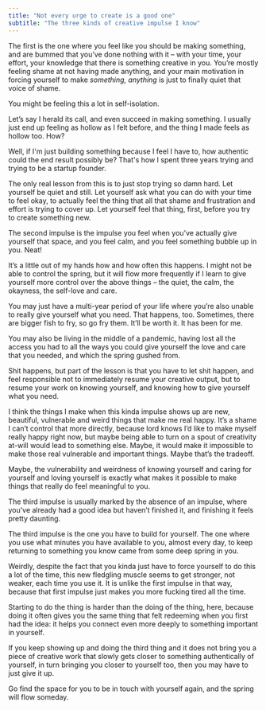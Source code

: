```yaml
---
title: "Not every urge to create is a good one"
subtitle: "The three kinds of creative impulse I know"
---
```


The first is the one where you feel like you should be making something, and are bummed that you’ve done nothing with it – with your time, your effort, your knowledge that there is something creative in you\. You’re mostly feeling shame at not having made anything, and your main motivation in forcing yourself to make *something, anything* is just to finally quiet that voice of shame\.

You might be feeling this a lot in self\-isolation\.
<!--more-->

Let’s say I herald its call, and even succeed in making something\. I usually just end up feeling as hollow as I felt before, and the thing I made feels as hollow too\. How?

Well, if I'm just building something because I feel I have to, how authentic could the end result possibly be? That's how I spent three years trying and trying to be a startup founder.

The only real lesson from this is to just stop trying so damn hard\. Let yourself be quiet and still\. Let yourself ask what you can do with your time to feel okay, to actually feel the thing that all that shame and frustration and effort is trying to cover up\. Let yourself feel that thing, first, before you try to create something new\.

The second impulse is the impulse you feel when you’ve actually give yourself that space, and you feel calm, and you feel something bubble up in you\. Neat\!

It’s a little out of my hands how and how often this happens\. I might not be able to control the spring, but it will flow more frequently if I learn to give yourself more control over the above things – the quiet, the calm, the okayness, the self\-love and care\.

You may just have a multi\-year period of your life where you’re also unable to really give yourself what you need\. That happens, too\. Sometimes, there are bigger fish to fry, so go fry them\. It’ll be worth it\. It has been for me.

You may also be living in the middle of a pandemic, having lost all the access you had to all the ways you could give yourself the love and care that you needed, and which the spring gushed from\.

Shit happens, but part of the lesson is that you have to let shit happen, and feel responsible not to immediately resume your creative output, but to resume your work on knowing yourself, and knowing how to give yourself what you need\.

I think the things I make when this kinda impulse shows up are new, beautiful, vulnerable and weird things that make me real happy\. It’s a shame I can’t control that more directly, because lord knows I’d like to make myself really happy right now, but maybe being able to turn on a spout of creativity at\-will would lead to something else\. Maybe, it would make it impossible to make those real vulnerable and important things\. Maybe that’s the tradeoff\.

Maybe, the vulnerability and weirdness of knowing yourself and caring for yourself and loving yourself is exactly what makes it possible to make things that really do feel meaningful to you\.

The third impulse is usually marked by the absence of an impulse, where you’ve already had a good idea but haven’t finished it, and finishing it feels pretty daunting\.

The third impulse is the one you have to build for yourself\. The one where you use what minutes you have available to you, almost every day, to keep returning to something you know came from some deep spring in you\.

Weirdly, despite the fact that you kinda just have to force yourself to do this a lot of the time, this new fledgling muscle seems to get stronger, not weaker, each time you use it\. It is unlike the first impulse in that way, because that first impulse just makes you more fucking tired all the time\.

Starting to do the thing is harder than the doing of the thing, here, because doing it often gives you the same thing that felt redeeming when you first had the idea: it helps you connect even more deeply to something important in yourself\.

If you keep showing up and doing the third thing and it does not bring you a piece of creative work that slowly gets closer to something authentically of yourself, in turn bringing you closer to yourself too, then you may have to just give it up\.

Go find the space for you to be in touch with yourself again, and the spring will flow someday\.
